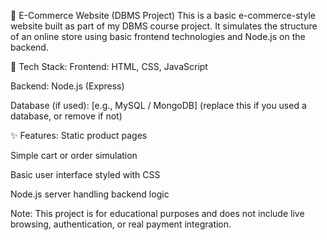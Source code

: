 🛒 E-Commerce Website (DBMS Project)
This is a basic e-commerce-style website built as part of my DBMS course project. It simulates the structure of an online store using basic frontend technologies and Node.js on the backend.

🔧 Tech Stack:
Frontend: HTML, CSS, JavaScript

Backend: Node.js (Express)

Database (if used): [e.g., MySQL / MongoDB] (replace this if you used a database, or remove if not)

✨ Features:
Static product pages

Simple cart or order simulation

Basic user interface styled with CSS

Node.js server handling backend logic

Note: This project is for educational purposes and does not include live browsing, authentication, or real payment integration.
